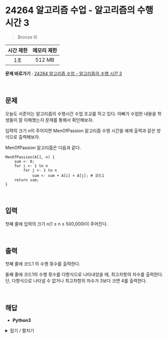 # 24264 알고리즘 수업 - 알고리즘의 수행 시간 3
> Bronze III

|시간 제한|메모리 제한|
|:---:|:---:|
|1초|512 MB|

**문제 바로가기** : [24264 알고리즘 수업 - 알고리즘의 수행 시간 3](https://www.acmicpc.net/problem/24264 "24264 알고리즘 수업 - 알고리즘의 수행 시간 3")

</br>

## 문제
오늘도 서준이는 알고리즘의 수행시간 수업 조교를 하고 있다. 아빠가 수업한 내용을 학생들이 잘 이해했는지 문제를 통해서 확인해보자.

입력의 크기 n이 주어지면 MenOfPassion 알고리즘 수행 시간을 예제 출력과 같은 방식으로 출력해보자.

MenOfPassion 알고리즘은 다음과 같다.

```
MenOfPassion(A[], n) {
    sum <- 0;
    for i <- 1 to n
        for j <- 1 to n
            sum <- sum + A[i] × A[j]; # 코드1
    return sum;
}
```

</br>

## 입력
첫째 줄에 입력의 크기 n(1 ≤ n ≤ 500,000)이 주어진다.

</br>

## 출력
첫째 줄에 코드1 의 수행 횟수를 출력한다.

둘째 줄에 코드1의 수행 횟수를 다항식으로 나타내었을 때, 최고차항의 차수를 출력한다. 단, 다항식으로 나타낼 수 없거나 최고차항의 차수가 3보다 크면 4를 출력한다.

</br>

## 해답
- **Python3**
<details>
<summary>접기 / 펼치기</summary>
<div markdown="1">

```py
n = int(input())
print(n ** 2, 2, sep="\n")
```

</div>
</details>